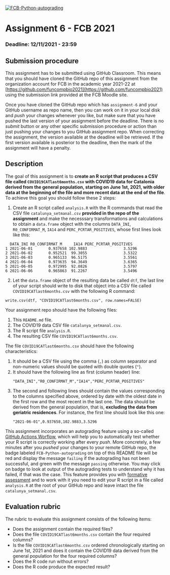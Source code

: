 [![FCB-Python-autograding](../../actions/workflows/fcb_autograding.yml/badge.svg)](../../actions?query=workflow%3AFCB-Python-autograding)

# Assignment 6 - FCB 2021
### Deadline: 12/11/2021 - 23:59

## Submission procedure

This assignment has to be submitted using GitHub Classroom. This
means that you should have cloned the GitHub repo of this assignment from
the organization account for FCB in the academic year 2021-22 at
[https://github.com/funcompbio2021](https://github.com/funcompbio2021)
using the submission link provided at the FCB Moodle site.

Once you have cloned the GitHub repo which has `assignment-6` and your
GitHub username as repo name, then you can work on it in your local disk
and _push_ your changes whenever you like, but make sure that you have pushed
the last version of your assignment before the deadline. There is no
_submit_ button or any other specific submission procedure or action than
just pushing your changes to you GitHub assignment repo. When correcting the
assignment, the version available at the deadline will be retrieved. If the
first version available is posterior to the deadline, then the mark of the
assignment will have a penalty.

## Description

The goal of this assignment is to **create an R script that produces a CSV file called `COVID19CATlast6months.csv` with COVID19 data for Catalonia derived from the general population, starting on June 1st, 2021, with older data at the beginning of the file and more recent data at the end of the file**. To achieve this goal you should follow these 2 steps:

  1. Create an R script called `analysis.R` with the R commands that
  read the CSV file `catalunya_setmanal.csv` **provided in the repo
  of the assignment** and make the necesssary transformations and
  calculations to obtain a `data.frame` object with the columns
  `DATA_INI`, `R0_CONFIRMAT_M`, `IA14` and `PERC_PCRTAR_POSITIVES`,
  whose first lines look like this:

  ```
    DATA_INI R0_CONFIRMAT_M     IA14 PERC_PCRTAR_POSITIVES
1 2021-06-01       0.937658 102.9883                3.5296
2 2021-06-02       0.952521  99.3055                3.5322
3 2021-06-03       0.965133  96.5175                3.5561
4 2021-06-04       0.973635  94.3649                3.6365
5 2021-06-05       0.972995  92.0826                3.5797
6 2021-06-06       0.965863  91.2267                3.5496
  ```

  2. Let the `data.frame` object of the resulting data be called `dtf`,
  the last line of your script should write to disk that object
  into a CSV file called `COVID19CATlast6months.csv` with the
  following R command:

  ```
  write.csv(dtf, "COVID19CATlast6months.csv", row.names=FALSE)
  ```

Your assignment repo should have the following files:

  1. This `README.md` file.
  2. The COVID19 data CSV file `catalunya_setmanal.csv`.
  3. The R script file `analysis.R`.
  4. The resulting CSV file `COVID19CATlast6months.csv`.

The file `COVID19CATlast6months.csv` should have the following
characteristics:

  1. It should be a CSV file using the comma (`,`) as column separator and non-numeric values should be quoted with double quotes (`"`).
  2. It should have the following line as first (column header) line:
     ```
     "DATA_INI","R0_CONFIRMAT_M","IA14","PERC_PCRTAR_POSITIVES"
     ```
  3. The second and following lines should contain the values corresponding
     to the columns specified above, ordered by date with the oldest date in
     the first row and the most recent in the last one. The data should be
     derived from the general population, that is, **excluding the data
     from geriatric residences**. For instance, the first line should look
     like this one:
     ```
     "2021-06-01",0.937658,102.9883,3.5296
     ```

This assignment incorporates an autograding feature using a so-called
[GitHub Actions Worflow](https://github.com/features/actions), which will
help you to automatically test whether your R script is
correctly working after every _push_. More concretely, a few minutes after
you _pushed_ your changes to your remote GitHub repo, the badge labeled
`FCB-Python-autograding` on top of this README file will be red and display
the message `failing` if the autograding has not been successful, and
green with the message `passing` otherwise. You may click on badge to
look at output of the autograding tests to understand why it has failed,
if that was the case. This feature provides you with
[formative assessment](https://en.wikipedia.org/wiki/Formative_assessment)
and to work with it you need to edit your R script in a file called
`analysis.R` at the root of your GitHub repo and leave intact the file
`catalunya_setmanal.csv`.

## Evaluation rubric

The rubric to evaluate this assignment consists of the following items:

  * Does the assignment contain the required files?
  * Does the file `COVID19CATlast6months.csv` contain the four required columns?
  * Is the file `COVID19CATlast6months.csv` ordered chronologically starting
    on June 1st, 2021 and does it contain the COVID19 data derived from the
    general population for the four required columns?
  * Does the R code run without errors?
  * Does the R code produce the expected result?
